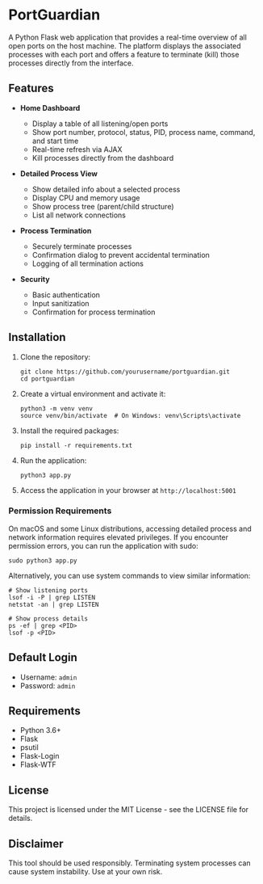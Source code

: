# PortGuardian

A Python Flask web application that provides a real-time overview of all open ports on the host machine. The platform displays the associated processes with each port and offers a feature to terminate (kill) those processes directly from the interface.

## Features

- **Home Dashboard**
  - Display a table of all listening/open ports
  - Show port number, protocol, status, PID, process name, command, and start time
  - Real-time refresh via AJAX
  - Kill processes directly from the dashboard

- **Detailed Process View**
  - Show detailed info about a selected process
  - Display CPU and memory usage
  - Show process tree (parent/child structure)
  - List all network connections

- **Process Termination**
  - Securely terminate processes
  - Confirmation dialog to prevent accidental termination
  - Logging of all termination actions

- **Security**
  - Basic authentication
  - Input sanitization
  - Confirmation for process termination

## Installation

1. Clone the repository:
   ```
   git clone https://github.com/yourusername/portguardian.git
   cd portguardian
   ```

2. Create a virtual environment and activate it:
   ```
   python3 -m venv venv
   source venv/bin/activate  # On Windows: venv\Scripts\activate
   ```

3. Install the required packages:
   ```
   pip install -r requirements.txt
   ```

4. Run the application:
   ```
   python3 app.py
   ```

5. Access the application in your browser at `http://localhost:5001`

### Permission Requirements

On macOS and some Linux distributions, accessing detailed process and network information requires elevated privileges. If you encounter permission errors, you can run the application with sudo:

```
sudo python3 app.py
```

Alternatively, you can use system commands to view similar information:

```
# Show listening ports
lsof -i -P | grep LISTEN
netstat -an | grep LISTEN

# Show process details
ps -ef | grep <PID>
lsof -p <PID>
```

## Default Login

- Username: `admin`
- Password: `admin`

## Requirements

- Python 3.6+
- Flask
- psutil
- Flask-Login
- Flask-WTF

## License

This project is licensed under the MIT License - see the LICENSE file for details.

## Disclaimer

This tool should be used responsibly. Terminating system processes can cause system instability. Use at your own risk.
